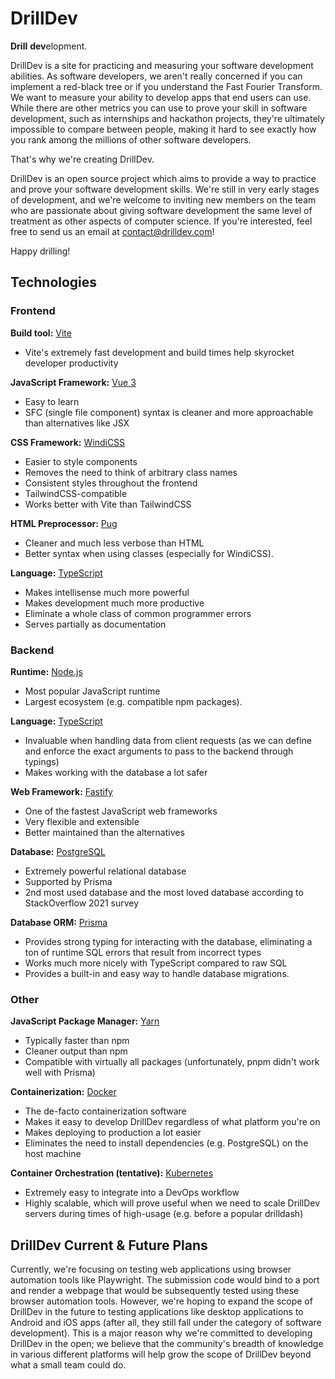 # DrillDev

**Drill** **dev**elopment.

DrillDev is a site for practicing and measuring your software development abilities. As software developers, we aren't really concerned if you can implement a red-black tree or if you understand the Fast Fourier Transform. We want to measure your ability to develop apps that end users can use. While there are other metrics you can use to prove your skill in software development, such as internships and hackathon projects, they're ultimately impossible to compare between people, making it hard to see exactly how you rank among the millions of other software developers.

That's why we're creating DrillDev.

DrillDev is an open source project which aims to provide a way to practice and prove your software development skills. We're still in very early stages of development, and we're welcome to inviting new members on the team who are passionate about giving software development the same level of treatment as other aspects of computer science. If you're interested, feel free to send us an email at contact@drilldev.com!

Happy drilling!

## Technologies

### Frontend

**Build tool:** [Vite](https://vitejs.org)

- Vite's extremely fast development and build times help skyrocket developer productivity

**JavaScript Framework:** [Vue 3](https://https://v3.vuejs.org/)

- Easy to learn
- SFC (single file component) syntax is cleaner and more approachable than alternatives like JSX

**CSS Framework:** [WindiCSS](https://windicss.org)

- Easier to style components
- Removes the need to think of arbitrary class names
- Consistent styles throughout the frontend
- TailwindCSS-compatible
- Works better with Vite than TailwindCSS

**HTML Preprocessor:** [Pug](https://pugjs.org)

- Cleaner and much less verbose than HTML
- Better syntax when using classes (especially for WindiCSS).

**Language:** [TypeScript](https://www.typescriptlang.org/)

- Makes intellisense much more powerful
- Makes development much more productive
- Eliminate a whole class of common programmer errors
- Serves partially as documentation

### Backend

**Runtime:** [Node.js](https://nodejs.org)

- Most popular JavaScript runtime
- Largest ecosystem (e.g. compatible npm packages).

**Language:** [TypeScript](https://www.typescriptlang.org/)

- Invaluable when handling data from client requests (as we can define and enforce the exact arguments to pass to the backend through typings)
- Makes working with the database a lot safer

**Web Framework:** [Fastify](https://fastify.io)

- One of the fastest JavaScript web frameworks
- Very flexible and extensible
- Better maintained than the alternatives

**Database:** [PostgreSQL](https://www.postgresql.org/)

- Extremely powerful relational database
- Supported by Prisma
- 2nd most used database and the most loved database according to StackOverflow 2021 survey

**Database ORM:** [Prisma](http://prisma.io/)

- Provides strong typing for interacting with the database, eliminating a ton of runtime SQL errors that result from incorrect types
- Works much more nicely with TypeScript compared to raw SQL
- Provides a built-in and easy way to handle database migrations.

### Other

**JavaScript Package Manager:** [Yarn](https://yarnpkg.com/)

- Typically faster than npm
- Cleaner output than npm
- Compatible with virtually all packages (unfortunately, pnpm didn't work well with Prisma)

**Containerization:** [Docker](https://docker.com)

- The de-facto containerization software
- Makes it easy to develop DrillDev regardless of what platform you're on
- Makes deploying to production a lot easier
- Eliminates the need to install dependencies (e.g. PostgreSQL) on the host machine

**Container Orchestration (tentative):** [Kubernetes](https://kubernetes.io)

- Extremely easy to integrate into a DevOps workflow
- Highly scalable, which will prove useful when we need to scale DrillDev servers during times of high-usage (e.g. before a popular drilldash)

## DrillDev Current & Future Plans

Currently, we're focusing on testing web applications using browser automation tools like Playwright. The submission code would bind to a port and render a webpage that would be subsequently tested using these browser automation tools. However, we're hoping to expand the scope of DrillDev in the future to testing applications like desktop applications to Android and iOS apps (after all, they still fall under the category of software development). This is a major reason why we're committed to developing DrillDev in the open; we believe that the community's breadth of knowledge in various different platforms will help grow the scope of DrillDev beyond what a small team could do.
